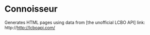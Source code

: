 Connoisseur
===========

Generates HTML pages using data from
[the unofficial LCBO API] link: http://http://lcboapi.com/